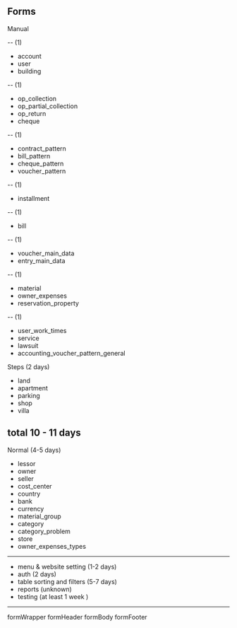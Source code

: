## Forms

Manual

-- (1)

- account
- user
- building

-- (1)

- op_collection
- op_partial_collection
- op_return
- cheque

-- (1)

- contract_pattern
- bill_pattern
- cheque_pattern
- voucher_pattern

-- (1)

- installment

-- (1)

- bill

-- (1)

- voucher_main_data
- entry_main_data

-- (1)

- material
- owner_expenses
- reservation_property

-- (1)

- user_work_times
- service
- lawsuit
- accounting_voucher_pattern_general 

Steps (2 days)

- land
- apartment
- parking
- shop
- villa

total 10 - 11 days
----

Normal (4-5 days)

- lessor
- owner
- seller
- cost_center
- country
- bank
- currency
- material_group
- category
- category_problem
- store
- owner_expenses_types

---
- menu & website setting (1-2 days)
- auth (2 days)
- table sorting and filters (5-7 days)
- reports (unknown)
- testing (at least 1 week )


------------





formWrapper
formHeader
formBody
formFooter